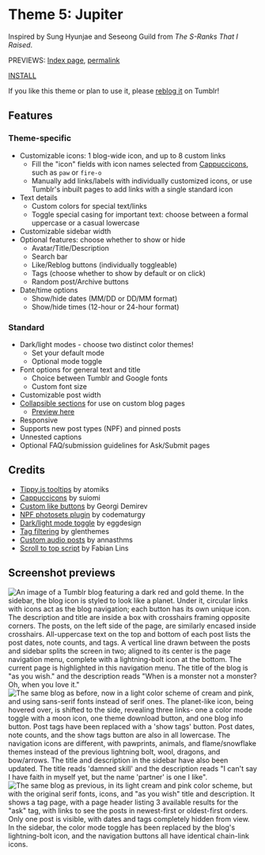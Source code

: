 # Theme 5: Jupiter

Inspired by Sung Hyunjae and Seseong Guild from *The S-Ranks That I Raised*.

PREVIEWS: [Index page](https://starlightpreviews.tumblr.com/theme5), [permalink](https://starlightpreviews.tumblr.com/theme5/permalink)

[INSTALL](https://raw.githubusercontent.com/wovenstarlight/tumblr-themes/main/theme5/theme5.html)

If you like this theme or plan to use it, please [reblog it](https://starlightthemes.tumblr.com/post/676897196701024256/theme-5-jupiter) on Tumblr!

## Features
### Theme-specific
- Customizable icons: 1 blog-wide icon, and up to 8 custom links
	- Fill the "icon" fields with icon names selected from [Cappuccicons](https://web.archive.org/web/20220109131551/https://cappuccicons.com/), such as `paw` or `fire-o`
	- Manually add links/labels with individually customized icons, or use Tumblr's inbuilt pages to add links with a single standard icon
- Text details
	- Custom colors for special text/links
	- Toggle special casing for important text: choose between a formal uppercase or a casual lowercase
- Customizable sidebar width
- Optional features: choose whether to show or hide
	- Avatar/Title/Description
	- Search bar
	- Like/Reblog buttons (individually toggleable)
	- Tags (choose whether to show by default or on click)
	- Random post/Archive buttons
- Date/time options
	- Show/hide dates (MM/DD or DD/MM format)
	- Show/hide times (12-hour or 24-hour format)

### Standard
- Dark/light modes - choose two distinct color themes!
	- Set your default mode
	- Optional mode toggle
- Font options for general text and title
	- Choice between Tumblr and Google fonts
	- Custom font size
- Customizable post width
- [Collapsible sections](https://wovenstarlight.github.io/tumblr-themes/collapsibles/) for use on custom blog pages
	- [Preview here](https://starlightpreviews.tumblr.com/theme5/collapsibles)
- Responsive
- Supports new post types (NPF) and pinned posts
- Unnested captions
- Optional FAQ/submission guidelines for Ask/Submit pages

## Credits
- [Tippy.js tooltips](https://atomiks.github.io/tippyjs) by atomiks
- [Cappuccicons](https://web.archive.org/web/20220109131551/https://cappuccicons.com/) by suiomi
- [Custom like buttons](https://demirev.cubthemes.com/post/106345243051/changing-like-and-reblog-button-colors-revisited) by Georgi Demirev
- [NPF photosets plugin](https://codematurgy.tumblr.com/post/643394597477875713/npfphotosets-plugin) by codematurgy
- [Dark/light mode toggle](https://eggdesign.tumblr.com/post/186889223257/day-night-mode-tutorial-after-featuring-a) by eggdesign
- [Tag filtering](https://glenthemes.tumblr.com/spoilertags) by glenthemes
- [Custom audio posts](https://annasthms.tumblr.com/more/js/customaudio/new) by annasthms
- [Scroll to top script](https://github.com/FabianLins/scrolltotop_arrow_jquery) by Fabian Lins

## Screenshot previews
![An image of a Tumblr blog featuring a dark red and gold theme. In the sidebar, the blog icon is styled to look like a planet. Under it, circular links with icons act as the blog navigation; each button has its own unique icon. The description and title are inside a box with crosshairs framing opposite corners. The posts, on the left side of the page, are similarly encased inside crosshairs. All-uppercase text on the top and bottom of each post lists the post dates, note counts, and tags. A vertical line drawn between the posts and sidebar splits the screen in two; aligned to its center is the page navigation menu, complete with a lightning-bolt icon at the bottom. The current page is highlighted in this navigation menu. The title of the blog is "as you wish." and the description reads "When is a monster not a monster? Oh, when you love it."](https://github.com/wovenstarlight/tumblr-themes/blob/main/theme5/theme5_screenshot1dark.png?raw=true)
![The same blog as before, now in a light color scheme of cream and pink, and using sans-serif fonts instead of serif ones. The planet-like icon, being hovered over, is shifted to the side, revealing three links- one a color mode toggle with a moon icon, one theme download button, and one blog info button. Post tags have been replaced with a 'show tags' button. Post dates, note counts, and the show tags button are also in all lowercase. The navigation icons are different, with pawprints, animals, and flame/snowflake themes instead of the previous lightning bolt, wool, dragons, and bow/arrows. The title and description in the sidebar have also been updated. The title reads 'damned skill' and the description reads "I can't say I have faith in myself yet, but the name 'partner' is one I like".](https://github.com/wovenstarlight/tumblr-themes/blob/main/theme5/theme5_screenshot2light.png?raw=true)
![The same blog as previous, in its light cream and pink color scheme, but with the original serif fonts, icons, and "as you wish" title and description. It shows a tag page, with a page header listing 3 available results for the "ask" tag, with links to see the posts in newest-first or oldest-first orders. Only one post is visible, with dates and tags completely hidden from view. In the sidebar, the color mode toggle has been replaced by the blog's lightning-bolt icon, and the navigation buttons all have identical chain-link icons.](https://github.com/wovenstarlight/tumblr-themes/blob/main/theme5/theme5_screenshot3light.png?raw=true)
